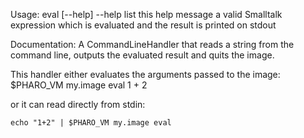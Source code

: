 Usage: eval [--help] <smalltalk expression>
	--help    list this help message
	<smallltalk expression>  a valid Smalltalk expression which is evaluated and 
	                         the result is printed on stdout

Documentation:
A CommandLineHandler that reads a string from the command line, outputs the evaluated result and quits the image. 

This handler either evaluates the arguments passed to the image:
	$PHARO_VM my.image eval  1 + 2
	
or it can read directly from stdin:

	echo "1+2" | $PHARO_VM my.image eval 
